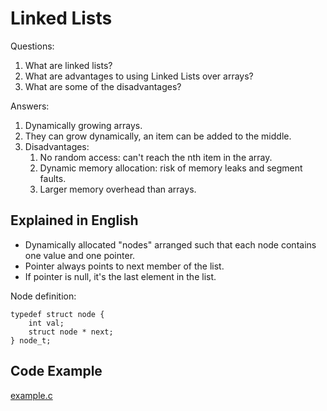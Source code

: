 # Linked Lists

Questions:

  1. What are linked lists?
  2. What are advantages to using Linked Lists over arrays?
  2. What are some of the disadvantages?

Answers:

  1. Dynamically growing arrays.
  2. They can grow dynamically, an item can be added to the middle.
  3. Disadvantages:
      1. No random access: can't reach the nth item in the array.
      2. Dynamic memory allocation: risk of memory leaks and segment faults.
      3. Larger memory overhead than arrays.

## Explained in English

* Dynamically allocated "nodes" arranged such that each node contains one value and one pointer.
* Pointer always points to next member of the list.
* If pointer is null, it's the last element in the list.

Node definition:

```
typedef struct node {
    int val;
    struct node * next;
} node_t;
```

## Code Example

[example.c](example.c)

